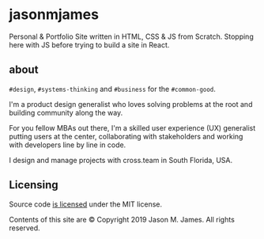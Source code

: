 # jasonmjames

Personal &amp; Portfolio Site written in HTML, CSS &amp; JS from Scratch.  Stopping here with JS before trying to build a site in React.

## about

`#design`, `#systems-thinking` and `#business` for the `#common-good`.

I'm a product design generalist who loves solving problems at the root and building community along the way.
      
For you fellow MBAs out there, I'm a skilled user experience (UX) generalist putting users at the center, collaborating with stakeholders and working with developers line by line in code.
      
I design and manage projects with cross.team in South Florida, USA.

## Licensing

Source code [is licensed](/license.md) under the MIT license.

Contents of this site are © Copyright 2019 Jason M. James. All rights reserved.

